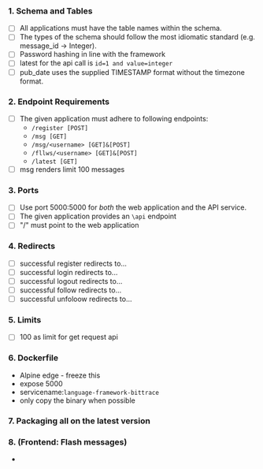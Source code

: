 
### 1. Schema and Tables
- [ ] All applications must have the table names within the schema.
- [ ] The types of the schema should follow the most idiomatic standard (e.g. message_id -> Integer).
- [ ] Password hashing in line with the framework
- [ ] latest for the api call is `id=1 and value=integer`
- [ ] pub_date uses the supplied TIMESTAMP format without the timezone format.

### 2. Endpoint Requirements 
- [ ]  The given application must adhere to following endpoints:
   * `/register [POST]`
   * `/msg [GET]`
   * `/msg/<username> [GET]&[POST]`
   * `/fllws/<username> [GET]&[POST]`
   * `/latest [GET]`
- [ ] msg renders limit 100 messages

### 3. Ports 
- [ ] Use port 5000:5000 for _both_ the web application and the API service.
- [ ] The given application provides an `\api` endpoint
- [ ] "/" must point to the web application

### 4. Redirects
- [ ] successful register redirects to...
- [ ] successful login redirects to...
- [ ] successful logout redirects to...
- [ ] successful follow redirects to...
- [ ] successful unfoloow redirects to...

### 5. Limits 
- [ ] 100 as limit for get request api


### 6. Dockerfile
* Alpine edge - freeze this
* expose 5000
* servicename:`language-framework-bittrace`
* only copy the binary when possible


### 7. Packaging all on the latest version


### 8. (Frontend: Flash messages)
  * 


